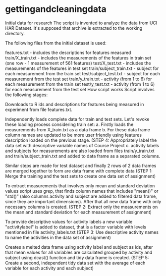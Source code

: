 # gettingandcleaningdata
Initial data for research
The script is invented to analyze the data from UCI HAR Dataset. It's supposed that archive is extracted to the working directory.

The following files from the initial dataset is used:

features.txt - includes the descriptions for features measured
train/X_train.txt - includes the measurements of the features in train set (one row - 1 measurement of 561 features)
test/X_test.txt - includes the measurements of the features in test set
train/subject_train.txt - subject for each measurement from the train set
test/subject_test.txt - subject for each measurement from the test set
train/y_train.txt - activity (from 1 to 6) for each measurement from the train set
test/y_test.txt - activity (from 1 to 6) for each measurement from the test set
How script works
Script involves the following stages:

Downloads to R ids and descriptions for features being measured in experiment from file features.txt.

Independently loads complete data for train and test sets. Let's revoke these loading process considering train set:
a. Firstly loads the measurements from X_train.txt as a data frame
b. For these data frame column names are updated to be more user friendly using features description loaded on the previous stage. (STEP 4: Appropriately label the data set with descriptive variable names of Course Project
c. activity labels and subjects for measurements are also loaded from files train/y_train.txt and train/subject_train.txt and added to data frame as a separated columns.

Similar steps are made for test dataset and finally 2 rows of 2 data frames are merged together to form are data frame with complete data (STEP 1: Merge the training and the test sets to create one data set of assignment)

To extract measurements that involves only mean and standard deviation values script uses grep, that finds column names that includes "mean()" or "std()" (also columns activity and subject are added to filtered data frame, since they are important dimensions). After that all new data frame with only necessary columns is created. (STEP 2: Extract only the measurements on the mean and standard deviation for each measurement of assignment)

To provide descriptive values for activity labels a new variable "activitylabel" is added to dataset, that is a factor variable with levels mentioned in file activity_labels.txt (STEP 3: Use descriptive activity names to name the activities in the data set of assignment)

Creates a melted data frame using activity label and subject as ids, after that mean values for all variables are calculated grouped by activity and subject using dcast() function and tidy data frame is created. (STEP 5: Create a second, independent tidy data set with the average of each variable for each activity and each subject)
